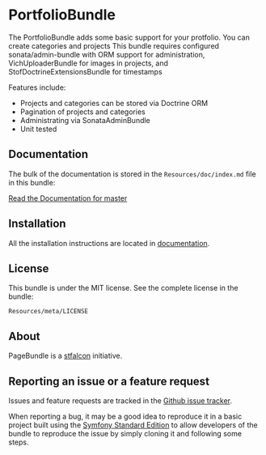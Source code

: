 PortfolioBundle
=============

The PortfolioBundle adds some basic support for your protfolio. You can create categories and projects
This bundle requires configured sonata/admin-bundle with ORM support for administration, VichUploaderBundle
for images in projects, and StofDoctrineExtensionsBundle for timestamps

Features include:

- Projects and categories can be stored via Doctrine ORM
- Pagination of projects and categories
- Administrating via SonataAdminBundle
- Unit tested


Documentation
-------------

The bulk of the documentation is stored in the `Resources/doc/index.md`
file in this bundle:

[Read the Documentation for master](https://github.com/stfalcon/PortfolioBundle/blob/master/Resources/doc/index.md)

Installation
------------

All the installation instructions are located in [documentation](https://github.com/stfalcon/PortfolioBundle/blob/master/Resources/doc/index.md).

License
-------

This bundle is under the MIT license. See the complete license in the bundle:

    Resources/meta/LICENSE

About
-----

PageBundle is a [stfalcon](https://github.com/stfalcon) initiative.

Reporting an issue or a feature request
---------------------------------------

Issues and feature requests are tracked in the [Github issue tracker](https://github.com/stfalcon/PortfolioBundle/issues).

When reporting a bug, it may be a good idea to reproduce it in a basic project
built using the [Symfony Standard Edition](https://github.com/symfony/symfony-standard)
to allow developers of the bundle to reproduce the issue by simply cloning it
and following some steps.